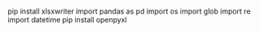 #
pip install xlsxwriter
import pandas as pd
import os 
import glob
import re
import datetime
pip install openpyxl